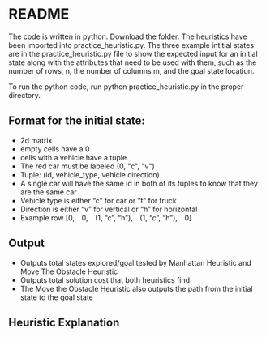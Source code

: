 # README

The code is written in python. Download the folder. The heuristics have been imported into practice_heuristic.py. The three example intitial states are in the practice_heuristic.py file to show the expected input for an initial state along with the attributes that need to be used with them, such as the number of rows, n, the number of columns m, and the goal state location.

To run the python code, run python practice_heuristic.py in the proper directory.

## Format for the initial state:

- 2d matrix
- empty cells have a 0
- cells with a vehicle have a tuple
- The red car must be labeled (0, "c", "v")
- Tuple: (id, vehicle_type, vehicle direction)
- A single car will have the same id in both of its tuples to know that they are the same car
- Vehicle type is either “c” for car or “t” for truck
- Direction is either “v” for vertical or “h” for horizontal
- Example row [0,&emsp;0,&emsp;(1, “c”, “h”),&emsp;(1, “c”, “h”),&emsp;0]

## Output

- Outputs total states explored/goal tested by Manhattan Heuristic and Move The Obstacle Heuristic
- Outputs total solution cost that both heuristics find
- The Move the Obstacle Heuristic also outputs the path from the initial state to the goal state

## Heuristic Explanation

